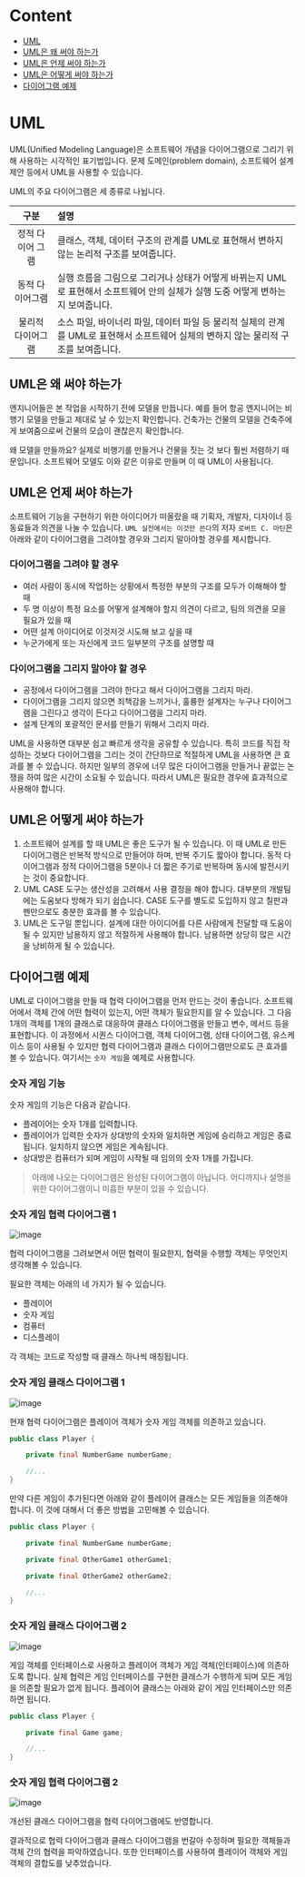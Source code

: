 # Content

- [UML](#uml)
- [UML은 왜 써야 하는가](#uml은-왜-써야-하는가)
- [UML은 언제 써야 하는가](#uml은-언제-써야-하는가)
- [UML은 어떻게 써야 하는가](#uml은-어떻게-써야-하는가)
- [다이어그램 예제](#다이어그램-예제)

# UML

UML(Unified Modeling Language)은 소프트웨어 개념을 다이어그램으로 그리기 위해 사용하는 시각적인 표기법입니다. 문제 도메인(problem domain), 소프트웨어 설계 제안 등에서 UML을 사용할 수 있습니다.

UML의 주요 다이어그램은 세 종류로 나뉩니다.

|       구분        | 설명                                                                                                                                 |
| :---------------: | :----------------------------------------------------------------------------------------------------------------------------------- |
| 정적 다이어 그램  | 클래스, 객체, 데이터 구조의 관계를 UML로 표현해서 변하지 않는 논리적 구조를 보여줍니다.                                              |
|  동적 다이어그램  | 실행 흐름을 그림으로 그리거나 상태가 어떻게 바뀌는지 UML로 표현해서 소프트웨어 안의 실체가 실행 도중 어떻게 변하는지 보여줍니다.     |
| 물리적 다이어그램 | 소스 파일, 바이너리 파일, 데이터 파일 등 물리적 실체의 관계를 UML로 표현해서 소프트웨어 실체의 변하지 않는 물리적 구조를 보여줍니다. |

## UML은 왜 써야 하는가

엔지니어들은 본 작업을 시작하기 전에 모델을 만듭니다. 예를 들어 항공 엔지니어는 비행기 모델을 만들고 제대로 날 수 있는지 확인합니다. 건축가는 건물의 모델을 건축주에게 보여줌으로써 건물의 모습이 괜찮은지 확인합니다.

왜 모델을 만들까요? 실제로 비행기를 만들거나 건물을 짓는 것 보다 훨씬 저렴하기 때문입니다. 소프트웨어 모델도 이와 같은 이유로 만들며 이 때 UML이 사용됩니다.

## UML은 언제 써야 하는가

소프트웨어 기능을 구현하기 위한 아이디어가 떠올랐을 때 기획자, 개발자, 디자이너 등 동료들과 의견을 나눌 수 있습니다. `UML 실전에서는 이것만 쓴다`의 저자 `로버트 C. 마틴`은 아래와 같이 다이어그램을 그려야할 경우와 그리지 말아야할 경우를 제시합니다.

### 다이어그램을 그려야 할 경우

- 여러 사람이 동시에 작업하는 상황에서 특정한 부분의 구조를 모두가 이해해야 할 때
- 두 명 이상이 특정 요소를 어떻게 설계해야 할지 의견이 다르고, 팀의 의견을 모을 필요가 있을 때
- 어떤 설계 아이디어로 이것저것 시도해 보고 싶을 때
- 누군가에게 또는 자신에게 코드 일부분의 구조를 설명할 때

### 다이어그램을 그리지 말아야 할 경우

- 공정에서 다이어그램을 그려야 한다고 해서 다이어그램을 그리지 마라.
- 다이어그램을 그리지 않으면 죄책감을 느끼거나, 훌륭한 설계자는 누구나 다이어그램을 그린다고 생각이 든다고 다이어그램을 그리지 마라.
- 설계 단계의 포괄적인 문서를 만들기 위해서 그리지 마라.

UML을 사용하면 대부분 쉽고 빠르게 생각을 공유할 수 있습니다. 특히 코드를 직접 작성하는 것보다 다이어그램을 그리는 것이 간단하므로 적절하게 UML을 사용하면 큰 효과를 볼 수 있습니다. 하지만 일부의 경우에 너무 많은 다이어그램을 만들거나 끝없는 논쟁을 하여 많은 시간이 소요될 수 있습니다. 따라서 UML은 필요한 경우에 효과적으로 사용해야 합니다.

## UML은 어떻게 써야 하는가

1. 소프트웨어 설계를 할 때 UML은 좋은 도구가 될 수 있습니다. 이 때 UML로 만든 다이어그램은 반복적 방식으로 만들어야 하며, 반복 주기도 짧아야 합니다. 동적 다이어그램과 정적 다이어그램을 5분이나 더 짧은 주기로 반복하며 동시에 발전시키는 것이 중요합니다.
2. UML CASE 도구는 생산성을 고려해서 사용 결정을 해야 합니다. 대부분의 개발팀에는 도움보다 방해가 되기 쉽습니다. CASE 도구를 별도로 도입하지 않고 칠판과 펜만으로도 충분한 효과를 볼 수 있습니다.
3. UML은 도구일 뿐입니다. 설계에 대한 아이디어를 다른 사람에게 전달할 때 도움이 될 수 있지만 남용하지 않고 적절하게 사용해야 합니다. 남용하면 상당히 많은 시간을 낭비하게 될 수 있습니다.

## 다이어그램 예제

UML로 다이어그램을 만들 때 협력 다이어그램을 먼저 만드는 것이 좋습니다. 소프트웨어에서 객체 간에 어떤 협력이 있는지, 어떤 객체가 필요한지를 알 수 있습니다. 그 다음 1개의 객체를 1개의 클래스로 대응하여 클래스 다이어그램을 만들고 변수, 메서드 등을 표현합니다. 이 과정에서 시퀀스 다이어그램, 객체 다이어그램, 상태 다이어그램, 유스케이스 등이 사용될 수 있지만 협력 다이어그램과 클래스 다이어그램만으로도 큰 효과를 볼 수 있습니다. 여기서는 `숫자 게임`을 예제로 사용합니다.

### 숫자 게임 기능

숫자 게임의 기능은 다음과 같습니다.

- 플레이어는 숫자 1개를 입력합니다.
- 플레이어가 입력한 숫자가 상대방의 숫자와 일치하면 게임에 승리하고 게임은 종료됩니다. 일치하지 않으면 게임은 계속됩니다.
- 상대방은 컴퓨터가 되며 게임이 시작될 때 임의의 숫자 1개를 가집니다.

> 아래에 나오는 다이어그램은 완성된 다이어그램이 아닙니다. 어디까지나 설명을 위한 다이어그램이니 미흡한 부분이 있을 수 있습니다.

### 숫자 게임 협력 다이어그램 1

![image](https://user-images.githubusercontent.com/68716284/178696608-77e71a4d-674a-4fd5-aa07-d968851baf23.png)

협력 다이어그램을 그려보면서 어떤 협력이 필요한지, 협력을 수행할 객체는 무엇인지 생각해볼 수 있습니다.

필요한 객체는 아래의 네 가지가 될 수 있습니다.

- 플레이어
- 숫자 게임
- 컴퓨터
- 디스플레이

각 객체는 코드로 작성할 때 클래스 하나씩 매칭됩니다.

### 숫자 게임 클래스 다이어그램 1

![image](https://user-images.githubusercontent.com/68716284/178689624-e001d09e-db89-4c29-bb72-bf6890699b56.png)

현재 협력 다이어그램은 플레이어 객체가 숫자 게임 객체를 의존하고 있습니다.

```java
public class Player {

    private final NumberGame numberGame;

    //...
}
```

만약 다른 게임이 추가된다면 아래와 같이 플레이어 클래스는 모든 게임들을 의존해야 합니다. 이 것에 대해서 더 좋은 방법을 고민해볼 수 있습니다.

```java
public class Player {

    private final NumberGame numberGame;

    private final OtherGame1 otherGame1;

    private final OtherGame2 otherGame2;

    //...
}
```

### 숫자 게임 클래스 다이어그램 2

![image](https://user-images.githubusercontent.com/68716284/178697662-60b88a14-40e6-45c4-84a4-a3897e4a4c3f.png)

게임 객체를 인터페이스로 사용하고 플레이어 객체가 게임 객체(인터페이스)에 의존하도록 합니다. 실제 협력은 게임 인터페이스를 구현한 클래스가 수행하게 되며 모든 게임을 의존할 필요가 없게 됩니다. 플레이어 클래스는 아래와 같이 게임 인터페이스만 의존하면 됩니다.

```java
public class Player {

    private final Game game;

    //...
}
```

### 숫자 게임 협력 다이어그램 2

![image](https://user-images.githubusercontent.com/68716284/178698204-a210b080-232f-4cdd-8c65-cc36dcebd897.png)

개선된 클래스 다이어그램을 협력 다이어그램에도 반영합니다.

결과적으로 협력 다이어그램과 클래스 다이어그램을 번갈아 수정하며 필요한 객체들과 객체 간의 협력을 파악하였습니다. 또한 인터페이스를 사용하여 플레이어 객체와 게임 객체의 결합도를 낮추었습니다.
